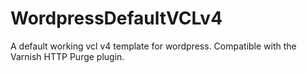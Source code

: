 # WordpressDefaultVCLv4
A default working vcl v4 template for wordpress. Compatible with the Varnish HTTP Purge plugin.
